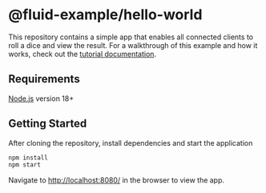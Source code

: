 # @fluid-example/hello-world

This repository contains a simple app that enables all connected clients to roll a dice and view the result. For a
walkthrough of this example and how it works, check out the [tutorial documentation](https://aka.ms/fluid/tutorial).

## Requirements

[Node.js](https://nodejs.dev/en/download) version 18+

## Getting Started

After cloning the repository, install dependencies and start the application

```bash
npm install
npm start
```

Navigate to [http://localhost:8080/](http://localhost:8080/) in the browser to view the app.
